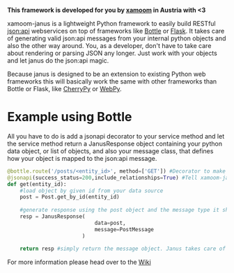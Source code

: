 **This framework is developed for you by [xamoom](https://xamoom.com) in Austria with <3**

xamoom-janus is a lightweight Python framework to easily build RESTful [json:api](http://jsonapi.org/) webservices on top of frameworks like [Bottle](http://bottlepy.org/) or [Flask](http://flask.pocoo.org/). It takes care of generating valid json:api messages from your internal python objects and also the other way around. You, as a developer, don't have to take care about rendering or parsing JSON any longer. Just work with your objects and let janus do the json:api magic.

Because janus is designed to be an extension to existing Python web frameworks this will basically work the same with other frameworks than Bottle or Flask, like [CherryPy](http://www.cherrypy.org/) or [WebPy](http://www.cherrypy.org/).

# Example using Bottle
All you have to do is add a jsonapi decorator to your service method and let the service method return a JanusResponse object containing your python data object, or list of objects, and also your message class, that defines how your object is mapped to the json:api message.

```python
@bottle.route('/posts/<entity_id>', method=['GET']) #Decorator to make use of Bottle.
@jsonapi(success_status=200,include_relationships=True) #Tell xamoom-janus to make this a json:api method.
def get(entity_id):
    #load object by given id from your data source
    post = Post.get_by_id(entity_id)
    
    #generate response using the post object and the message type it should be mapped to.
    resp = JanusResponse(
                            data=post,
                            message=PostMessage
                        ) 
    
    return resp #simply return the message object. Janus takes care of the rest.
```
For more information please head over to the [Wiki](https://github.com/xamoom/xamoom-janus/wiki)
